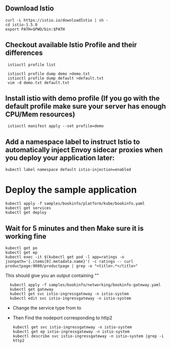 
## Download Istio

    curl -L https://istio.io/downloadIstio | sh -
    cd istio-1.5.0
    export PATH=$PWD/bin:$PATH


## Checkout available Istio Profile and their differences
   
     istioctl profile list
   
     istioctl profile dump demo >demo.txt
     istioctl profile dump default >default.txt
     vim -d demo.txt default.txt

## Install istio with demo profile (If you go with the default profile make sure your server has enough CPU/Mem resources)
     
     istioctl manifest apply --set profile=demo
     
## Add a namespace label to instruct Istio to automatically inject Envoy sidecar proxies when you deploy your application later:

    kubectl label namespace default istio-injection=enabled

# Deploy the sample application 

    kubectl apply -f samples/bookinfo/platform/kube/bookinfo.yaml
    kubectl get services
    kubectl get deploy
    
## Wait for 5 minutes and then Make sure it is working fine 

    kubectl get po
    kubectl get ep    
    kubectl exec -it $(kubectl get pod -l app=ratings -o jsonpath='{.items[0].metadata.name}') -c ratings -- curl productpage:9080/productpage | grep -o "<title>.*</title>"
    
This should give you an output containing "<title>Simple Bookstore App</title>"

      kubectl apply -f samples/bookinfo/networking/bookinfo-gateway.yaml
      kubectl get gateway
      kubectl get svc istio-ingressgateway -n istio-system
      kubectl edit svc istio-ingressgateway -n istio-system
     
- Change the service type from <LoadBalancer> to <NodePort>
- Then Find the nodeport corresponding to http2 
     
      kubectl get svc istio-ingressgateway -n istio-system
      kubectl get ep istio-ingressgateway -n istio-system
      kubectl describe svc istio-ingressgateway -n istio-system |grep -i http2 
      

      


